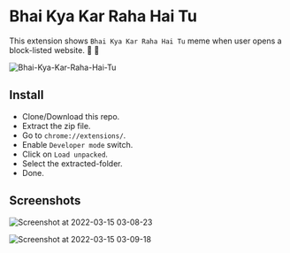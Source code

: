 # Bhai Kya Kar Raha Hai Tu

This extension shows `Bhai Kya Kar Raha Hai Tu` meme when user opens a block-listed website. :shark: :ghost:

![Bhai-Kya-Kar-Raha-Hai-Tu](https://user-images.githubusercontent.com/13456345/158259755-e801a601-42b0-4745-ad2b-b03367deeec8.jpg)

## Install

- Clone/Download this repo.
- Extract the zip file.
- Go to `chrome://extensions/`.
- Enable `Developer mode` switch.
- Click on `Load unpacked`.
- Select the extracted-folder.
- Done.

## Screenshots

![Screenshot at 2022-03-15 03-08-23](https://user-images.githubusercontent.com/13456345/158273222-adebee1f-e47b-4ac1-8a4e-b82ed8e4685e.png)

![Screenshot at 2022-03-15 03-09-18](https://user-images.githubusercontent.com/13456345/158273217-57ec803e-4f65-42f9-ace6-2838557a1e71.png)
